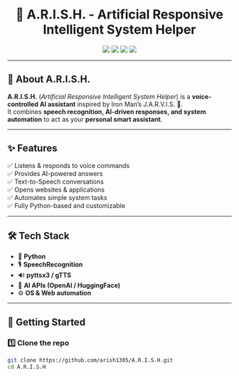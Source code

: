 <h1 align="center">🤖 A.R.I.S.H. - Artificial Responsive Intelligent System Helper</h1>

<p align="center">
  <img src="https://img.shields.io/badge/Python-3776AB?style=for-the-badge&logo=python&logoColor=white" />
  <img src="https://img.shields.io/badge/Artificial%20Intelligence-8A2BE2?style=for-the-badge&logo=openai&logoColor=white" />
  <img src="https://img.shields.io/badge/Speech%20Recognition-FF6F00?style=for-the-badge&logo=google&logoColor=white" />
  <img src="https://img.shields.io/badge/Text%20to%20Speech-32CD32?style=for-the-badge&logo=amazon&logoColor=white" />
</p>

---

## 🌟 About A.R.I.S.H.
**A.R.I.S.H.** (*Artificial Responsive Intelligent System Helper*) is a **voice-controlled AI assistant** inspired by Iron Man’s J.A.R.V.I.S. 🦾.  
It combines **speech recognition, AI-driven responses, and system automation** to act as your **personal smart assistant**.

---

## ✨ Features
✅ Listens & responds to voice commands  
✅ Provides AI-powered answers  
✅ Text-to-Speech conversations  
✅ Opens websites & applications  
✅ Automates simple system tasks  
✅ Fully Python-based and customizable  

---

## 🛠️ Tech Stack
- 🐍 **Python**
- 🎙️ **SpeechRecognition**
- 🔊 **pyttsx3 / gTTS**
- 🤖 **AI APIs (OpenAI / HuggingFace)**
- ⚙️ **OS & Web automation**

---

## 🚀 Getting Started

### 1️⃣ Clone the repo
```bash
git clone https://github.com/arish1305/A.R.I.S.H.git
cd A.R.I.S.H
